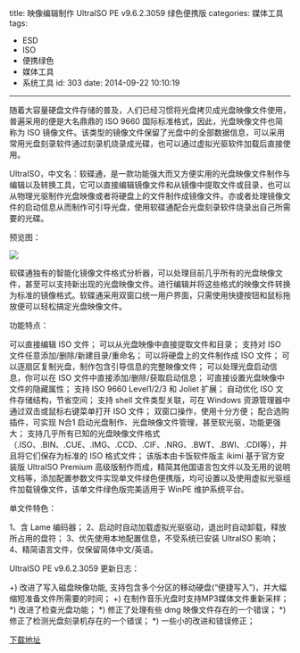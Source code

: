 title: 映像编辑制作 UltraISO PE v9.6.2.3059 绿色便携版
categories: 媒体工具
tags:
  - ESD
  - ISO
  - 便携绿色
  - 媒体工具
  - 系统工具
id: 303
date: 2014-09-22 10:10:19
---

随着大容量硬盘文件存储的普及，人们已经习惯将光盘拷贝成光盘映像文件使用，普遍采用的便是大名鼎鼎的 ISO 9660 国际标准格式，因此，光盘映像文件也简称为 ISO 镜像文件。该类型的镜像文件保留了光盘中的全部数据信息，可以采用常用光盘刻录软件通过刻录机烧录成光碟，也可以通过虚拟光驱软件加载后直接使用。

UltraISO，中文名：软碟通，是一款功能强大而又方便实用的光盘映像文件制作与编辑以及转换工具，它可以直接编辑镜像文件和从镜像中提取文件或目录，也可以从物理光驱制作光盘映像或者将硬盘上的文件制作成镜像文件。亦或者处理镜像文件的启动信息从而制作可引导光盘，使用软碟通配合光盘刻录软件烧录出自己所需要的光碟。

预览图：

![](http://szcxgg.qiniudn.com/UltraISO.jpg)

软碟通独有的智能化镜像文件格式分析器，可以处理目前几乎所有的光盘映像文件，甚至可以支持新出现的光盘映像文件。进行编辑并将这些格式的映像文件转换为标准的镜像格式。软碟通采用双窗口统一用户界面，只需使用快捷按钮和鼠标拖放便可以轻松搞定光盘映像文件。

功能特点：

可以直接编辑 ISO 文件；
可以从光盘映像中直接提取文件和目录；
支持对 ISO 文件任意添加/删除/新建目录/重命名；
可以将硬盘上的文件制作成 ISO 文件；
可以逐扇区复制光盘，制作包含引导信息的完整映像文件；
可以处理光盘启动信息，你可以在 ISO 文件中直接添加/删除/获取启动信息；
可直接设置光盘映像中文件的隐藏属性；
支持 ISO 9660 Level1/2/3 和 Joliet 扩展；
自动优化 ISO 文件存储结构，节省空间；
支持 shell 文件类型关联，可在 Windows 资源管理器中通过双击或鼠标右键菜单打开 ISO 文件；
双窗口操作，使用十分方便；
配合选购插件，可实现 N合1 启动光盘制作、光盘映像文件管理，甚至软光驱，功能更强大；
支持几乎所有已知的光盘映像文件格式（.ISO、.BIN、.CUE、.IMG、.CCD、.CIF、.NRG、.BWT、.BWI、.CDI等），并且将它们保存为标准的 ISO 格式文件；
该版本由卡饭软件版主 ikimi 基于官方安装版 UltraISO Premium 高级版制作而成，精简其他国语言包文件以及无用的说明文档等，添加配置参数文件实现单文件绿色便携版，均可设置以及使用虚拟光驱组件加载镜像文件，该单文件绿色版完美适用于 WinPE 维护系统平台。

单文件特色：

1、含 Lame 编码器；
2、启动时自动加载虚拟光驱驱动，退出时自动卸载，释放所占用的盘符；
3、优先使用本地配置信息，不受系统已安装 UltraISO 影响；
4、精简语言文件，仅保留简体中文/英语。

UltraISO PE v9.6.2.3059 更新日志：

+) 改进了写入磁盘映像功能, 支持包含多个分区的移动硬盘(“便捷写入”)，并大幅缩短准备文件所需要的时间；
+) 在制作音乐光盘时支持MP3媒体文件重新采样；
*) 改进了检查光盘功能；
*) 修正了处理有些 dmg 映像文件存在的一个错误；
*) 修正了检测光盘刻录机存在的一个错误；
*) 一些小的改进和错误修正；

[下载地址](http://pan.baidu.com/s/1c0pfCdE)